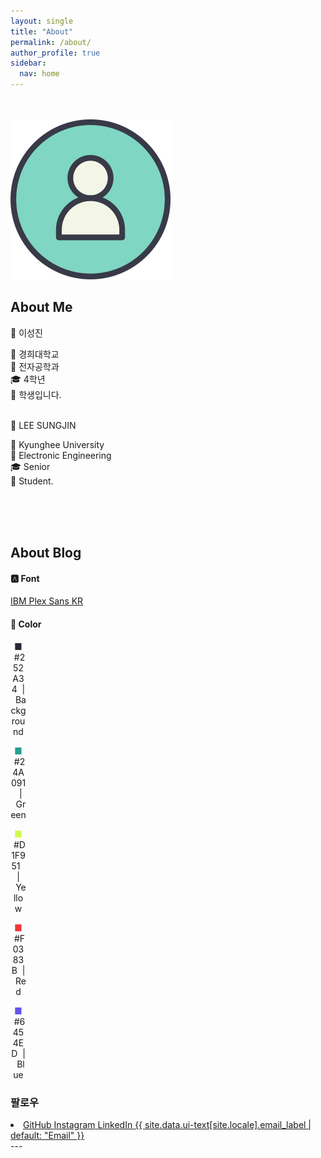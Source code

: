 ```yaml
---
layout: single
title: "About"
permalink: /about/
author_profile: true
sidebar:
  nav: home
---
```


<br><br>
![Profile](/images/account.png)

## About Me
<p></p>
<div class = "div1" markdown="1">
  <p>👤 이성진</p>
  🏫 경희대학교<br>
  📝 전자공학과<br>
  🎓 4학년<br>
  💼 학생입니다.<br><br>
</div>

<div class = "div2" markdown="1">
  <p>👤 LEE SUNGJIN</p>
  🏫 Kyunghee University<br>
  📝 Electronic Engineering<br>
  🎓 Senior<br>
  💼 Student.<br><br>
</div>

<br><br>


## About Blog
#### 🅰️ Font
[IBM Plex Sans KR](https://fonts.google.com/specimen/IBM+Plex+Sans+KR)

#### 🎨 Color
<p>
<span class = "box" style="display: inline-block; width: 25px; text-align: center;" markdown = "1">
  <span style="color:#252A34">■</span>
&nbsp;#252A34&nbsp;&nbsp;|&nbsp;&nbsp;Background</p>
<p>
<span class = "box" style="display: inline-block; width: 25px; text-align: center;" markdown = "1">
  <span style="color:#24A091">■</span>
&nbsp;#24A091&nbsp;&nbsp;|&nbsp;&nbsp;Green</p>
<p>
<span class = "box" style="display: inline-block; width: 25px; text-align: center;" markdown = "1">
  <span style="color:#D1F951">■</span>
&nbsp;#D1F951&nbsp;&nbsp;|&nbsp;&nbsp;Yellow</p>
<p>
<span class = "box" style="display: inline-block; width: 25px; text-align: center;" markdown = "1">
  <span style="color:#F0383B">■</span>
&nbsp;#F0383B&nbsp;&nbsp;|&nbsp;&nbsp;Red</p>
<p>
<span class = "box" style="display: inline-block; width: 25px; text-align: center;" markdown = "1">
  <span style="color:#6454ED">■</span>
&nbsp;#6454ED&nbsp;&nbsp;|&nbsp;&nbsp;Blue</p>


### 팔로우
<li>
  <a href="https://github.com/asungajinli" itemprop="sameAs" rel="nofollow noopener noreferrer me">
    <i class="fab fa-fw fa-github" aria-hidden="true"></i><span class="label">GitHub</span>
  </a>
  <a href="https://instagram.com/s_din.99" itemprop="sameAs" rel="nofollow noopener noreferrer me">
    <i class="fab fa-fw fa-instagram" aria-hidden="true"></i><span class="label">Instagram</span>
  </a>
  <a href="https://www.linkedin.com/in/asungajinli" itemprop="sameAs" rel="nofollow noopener noreferrer me">
    <i class="fab fa-fw fa-linkedin" aria-hidden="true"></i><span class="label">LinkedIn</span>
  </a>
  <a href="mailto:ssjj3552@gmail.com" rel="me" class="u-email">
    <meta itemprop="email" content="ssjj3552@gmail.com" />
    <i class="fas fa-fw fa-envelope-square" aria-hidden="true"></i><span class="label">{{ site.data.ui-text[site.locale].email_label | default: "Email" }}</span>
  </a>
</li>
---